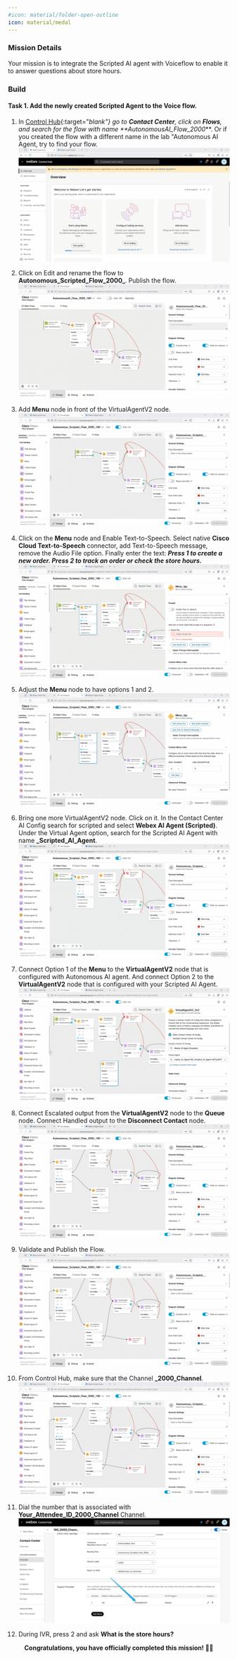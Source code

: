 ```yaml
---
#icon: material/folder-open-outline
icon: material/medal
---
```


### Mission Details

Your mission is to integrate the Scripted AI agent with Voiceflow to enable it to answer questions about store hours.

### Build

#### Task 1. Add the newly created Scripted Agent to the Voice flow. 

1. In [Control Hub](https://admin.webex.com){:target="_blank"} go to **Contact Center**, click on **Flows**, and search for the flow with name **<copy>AutonomousAI_Flow_2000_<w class="attendee"></w></copy>**. Or if you created the flow with a different name in the lab "Autonomous AI Agent, try to find your flow. 
    ![Profiles](../graphics/Lab1_AI_Agent/6.27.gif) 

2. Click on Edit and rename the flow to **<copy>Autonomous_Scripted_Flow_2000_<w class="attendee"></w></copy>**. Publish the flow. 
    ![Profiles](../graphics/Lab1_AI_Agent/6.28.gif) 

3. Add **Menu** node in front of the VirtualAgentV2 node. 
    ![Profiles](../graphics/Lab1_AI_Agent/6.29.gif) 

4. Click on the **Menu** node and Enable Text-to-Speech. Select native **Cisco Cloud Text-to-Speech** connector, add Text-to-Speech message, remove the Audio File option. Finally enter the text: ***<copy>Press 1 to create a new order. Press 2 to track an order or check the store hours.</copy>***
    ![Profiles](../graphics/Lab1_AI_Agent/6.30.gif) 

5. Adjust the **Menu** node to have options 1 and 2. 
    ![Profiles](../graphics/Lab1_AI_Agent/6.31.gif) 

6. Bring one more VirtualAgentV2 node. Click on it. In the Contact Center AI Config search for scripted and select **Webex AI Agent (Scripted)**. Under the Virtual Agent option, search for the Scripted AI Agent with name **<copy><w class="attendee"></w>_Scripted_AI_Agent</copy>**.
    ![Profiles](../graphics/Lab1_AI_Agent/6.32.gif) 

7. Connect Option 1 of the **Menu** to the **VirtualAgentV2** node that is configured with Autonomous AI agent. And connect Option 2 to the **VirtualAgentV2** node that is configured with your Scripted AI Agent. 
    ![Profiles](../graphics/Lab1_AI_Agent/6.33.gif) 

8. Connect Escalated output from the **VirtualAgentV2** node to the **Queue** node. Connect Handled output to the **Disconnect Contact** node. 
    ![Profiles](../graphics/Lab1_AI_Agent/6.34.gif) 

9. Validate and Publish the Flow. 
    ![Profiles](../graphics/Lab1_AI_Agent/6.35.gif) 

10. From Control Hub, make sure that the Channel **<copy><w class="attendee"></w>_2000_Channel</copy>**.
    ![Profiles](../graphics/Lab1_AI_Agent/6.36.gif) 

11. Dial the number that is associated with **<span class="attendee-id-placeholder">Your_Attendee_ID</span>_2000_Channel** Channel. 
    ![Profiles](../graphics/Lab1_AI_Agent/6.37.png) 

12. During IVR, press 2 and ask **What is the store hours?**

<p style="text-align:center"><strong>Congratulations, you have officially completed this mission! 🎉🎉 </strong></p>